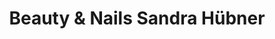 ---
title: "Beauty & Nails Sandra Hübner"
url: /koethen-anhalt/beauty-und-nails-sandra-huebner/
shop: Kosmetik
---